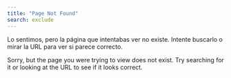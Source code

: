 ```yaml
---
title: "Page Not Found"
search: exclude
---  
```


Lo sentimos, pero la página que intentabas ver no existe. Intente buscarlo o mirar la URL para ver si parece correcto.

Sorry, but the page you were trying to view does not exist. Try searching for it or looking at the URL to see if it looks correct.
